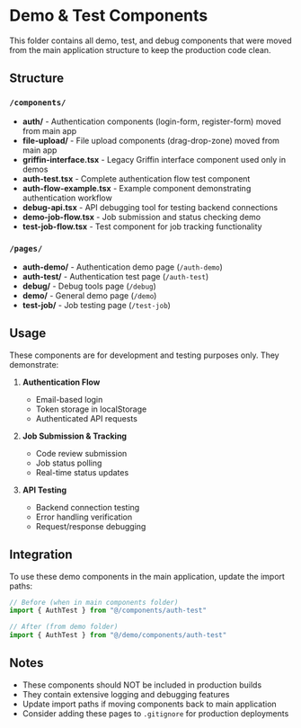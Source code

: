 # Demo & Test Components

This folder contains all demo, test, and debug components that were moved from the main application structure to keep the production code clean.

## Structure

### `/components/`
- **auth/** - Authentication components (login-form, register-form) moved from main app
- **file-upload/** - File upload components (drag-drop-zone) moved from main app
- **griffin-interface.tsx** - Legacy Griffin interface component used only in demos
- **auth-test.tsx** - Complete authentication flow test component
- **auth-flow-example.tsx** - Example component demonstrating authentication workflow
- **debug-api.tsx** - API debugging tool for testing backend connections
- **demo-job-flow.tsx** - Job submission and status checking demo
- **test-job-flow.tsx** - Test component for job tracking functionality

### `/pages/`
- **auth-demo/** - Authentication demo page (`/auth-demo`)
- **auth-test/** - Authentication test page (`/auth-test`)
- **debug/** - Debug tools page (`/debug`)
- **demo/** - General demo page (`/demo`)
- **test-job/** - Job testing page (`/test-job`)

## Usage

These components are for development and testing purposes only. They demonstrate:

1. **Authentication Flow**
   - Email-based login
   - Token storage in localStorage
   - Authenticated API requests

2. **Job Submission & Tracking**
   - Code review submission
   - Job status polling
   - Real-time status updates

3. **API Testing**
   - Backend connection testing
   - Error handling verification
   - Request/response debugging

## Integration

To use these demo components in the main application, update the import paths:

```typescript
// Before (when in main components folder)
import { AuthTest } from "@/components/auth-test"

// After (from demo folder)
import { AuthTest } from "@/demo/components/auth-test"
```

## Notes

- These components should NOT be included in production builds
- They contain extensive logging and debugging features
- Update import paths if moving components back to main application
- Consider adding these pages to `.gitignore` for production deployments
